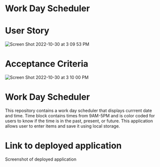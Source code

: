 # Work Day Scheduler 

# User Story
![Screen Shot 2022-10-30 at 3 09 53 PM](https://user-images.githubusercontent.com/111664734/198903927-0fcf5f5a-25b9-4f3e-b3f9-61d15123f207.png)

# Acceptance Criteria
![Screen Shot 2022-10-30 at 3 10 00 PM](https://user-images.githubusercontent.com/111664734/198903939-d0641d61-0c01-4461-8649-52919be210ed.png)

# Work Day Scheduler
This repository contains a work day scheduler that displays currrent date and time. Time block contains times from 9AM-5PM and is color coded for users to know if the time is in the past, present, or future. This application allows user to enter items and save it using local storage.

# Link to deployed application

Screenshot of deployed application 

